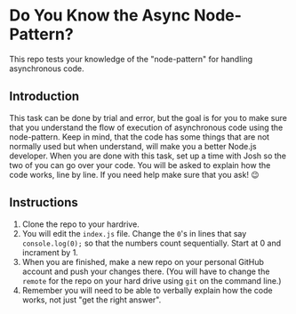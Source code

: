 # Do You Know the Async Node-Pattern?
This repo tests your knowledge of the "node-pattern" for handling asynchronous code.
## Introduction
This task can be done by trial and error, but the goal is for you to make sure that you understand the flow of execution of asynchronous code using the node-pattern. Keep in mind, that the code has some things that are not normally used but when understand, will make you a better Node.js developer. When you are done with this task, set up a time with Josh so the two of you can go over your code. You will be asked to explain how the code works, line by line. If you need help make sure that you ask!  :wink:

## Instructions

1. Clone the repo to your hardrive.
1. You will edit the `index.js` file. Change the `0`'s in lines that say `console.log(0);` so that the numbers count sequentially. Start at 0 and incrament by 1.
1. When you are finished, make a new repo on your personal GitHub account and push your changes there. (You will have to change the `remote` for the repo on your hard drive using `git` on the command line.)
1. Remember you will need to be able to verbally explain how the code works, not just "get the right answer".
